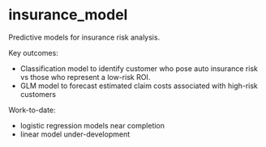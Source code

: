 # insurance_model
Predictive models for insurance risk analysis.

Key outcomes:

* Classification model to identify customer who pose auto insurance risk vs those who represent a low-risk ROI.
* GLM model to forecast estimated claim costs associated with high-risk customers

Work-to-date:

* logistic regression models near completion
* linear model under-development 
